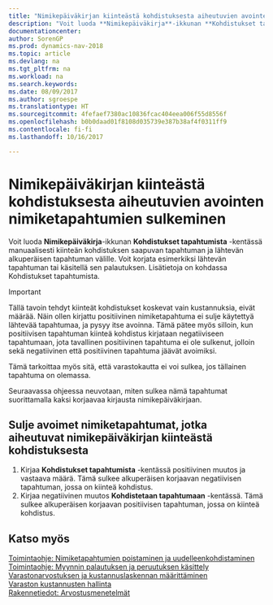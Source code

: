 ```yaml
---
title: "Nimikepäiväkirjan kiinteästä kohdistuksesta aiheutuvien avointen nimiketapahtumien sulkeminen"
description: "Voit luoda **Nimikepäiväkirja**-ikkunan **Kohdistukset tapahtumista** -kentässä manuaalisesti kiinteän kohdistuksen saapuvan tapahtuman ja lähtevän alkuperäisen tapahtuman välille. Voit korjata esimerkiksi lähtevän tapahtuman tai käsitellä sen palautuksen."
documentationcenter: 
author: SorenGP
ms.prod: dynamics-nav-2018
ms.topic: article
ms.devlang: na
ms.tgt_pltfrm: na
ms.workload: na
ms.search.keywords: 
ms.date: 08/09/2017
ms.author: sgroespe
ms.translationtype: HT
ms.sourcegitcommit: 4fefaef7380ac10836fcac404eea006f55d8556f
ms.openlocfilehash: b0b0daad01f8108d035739e387b38af4f0311ff9
ms.contentlocale: fi-fi
ms.lasthandoff: 10/16/2017

---
```

# <a name="how-to-close-open-item-ledger-entries-resulting-from-fixed-application-in-the-item-journal"></a>Nimikepäiväkirjan kiinteästä kohdistuksesta aiheutuvien avointen nimiketapahtumien sulkeminen
Voit luoda **Nimikepäiväkirja**-ikkunan **Kohdistukset tapahtumista** -kentässä manuaalisesti kiinteän kohdistuksen saapuvan tapahtuman ja lähtevän alkuperäisen tapahtuman välille. Voit korjata esimerkiksi lähtevän tapahtuman tai käsitellä sen palautuksen. Lisätietoja on kohdassa Kohdistukset tapahtumista.  

> [!IMPORTANT]  
>  Tällä tavoin tehdyt kiinteät kohdistukset koskevat vain kustannuksia, eivät määrää. Näin ollen kirjattu positiivinen nimiketapahtuma ei sulje käytettyä lähtevää tapahtumaa, ja pysyy itse avoinna. Tämä pätee myös silloin, kun positiivisen tapahtuman kiinteä kohdistus kirjataan negatiiviseen tapahtumaan, jota tavallinen positiivinen tapahtuma ei ole sulkenut, jolloin sekä negatiivinen että positiivinen tapahtuma jäävät avoimiksi.  
>   
>  Tämä tarkoittaa myös sitä, että varastokautta ei voi sulkea, jos tällainen tapahtuma on olemassa.  

Seuraavassa ohjeessa neuvotaan, miten sulkea nämä tapahtumat suorittamalla kaksi korjaavaa kirjausta nimikepäiväkirjaan.  

## <a name="to-close-open-item-ledger-entries-that-result-from-a-fixed-application-in-the-item-journal"></a>Sulje avoimet nimiketapahtumat, jotka aiheutuvat nimikepäiväkirjan kiinteästä kohdistuksesta  

1.  Kirjaa **Kohdistukset tapahtumista** -kentässä positiivinen muutos ja vastaava määrä. Tämä sulkee alkuperäisen korjaavan negatiivisen tapahtuman, jossa on kiinteä kohdistus.  
2.  Kirjaa negatiivinen muutos **Kohdistetaan tapahtumaan** -kentässä. Tämä sulkee alkuperäisen korjaavan positiivisen tapahtuman, jossa on kiinteä kohdistus.  

## <a name="see-also"></a>Katso myös  
[ Toimintaohje: Nimiketapahtumien poistaminen ja uudelleenkohdistaminen](finance-how-to-remove-and-reapply-item-entries.md)  
 [Toimintaohje: Myynnin palautuksen ja peruutuksen käsittely](sales-how-process-sales-returns-cancellations.md)   
 [Varastonarvostuksen ja kustannuslaskennan määrittäminen](finance-set-up-inventory-valuation-and-costing.md)   
 [Varaston kustannusten hallinta](finance-manage-inventory-costs.md)   
 [Rakennetiedot: Arvostusmenetelmät](design-details-costing-methods.md)

